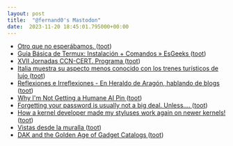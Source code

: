 ```yaml
---
layout: post
title:  "@fernand0's Mastodon"
date:  2023-11-20 18:45:01.795000+00:00
---
```

*  [Otro que no esperábamos. ](https://avecesunafoto.wordpress.com/2023/11/20/otro-que-no-esperabamos) ([toot](https://mastodon.social/@fernand0/111444354779906162))
*  [Guía Básica de Termux: Instalación + Comandos » EsGeeks ](https://esgeeks.com/guia-termux-instalacion-comandos) ([toot](https://mastodon.social/@fernand0/111444323950453790))
*  [XVII Jornadas CCN-CERT. Programa   ](https://jornadas.ccn-cert.cni.es/es/programa/xvii-jornadas-ccn-cert) ([toot](https://mastodon.social/@fernand0/111444020562693582))
*  [Italia muestra su aspecto menos conocido con los trenes turísticos de lujo ](https://www.expreso.info/noticias/transporte/97368_italia_muestra_su_aspecto_menos_conocido_con_los_trenes_turisticos_d) ([toot](https://mastodon.social/@fernand0/111443769210917640))
*  [
         Reflexiones e Irreflexiones - En Heraldo de Aragón,  hablando de blogs
       ](http://fernand0.blogalia.com//historias/7878) ([toot](https://mastodon.social/@fernand0/111443672095550542))
*  [Why I'm Not Getting a Humane AI Pin ](https://danielmiessler.com/p/im-not-getting-humane-ai-pi) ([toot](https://mastodon.social/@fernand0/111443541171897681))
*  [Forgetting your password is usually not a big deal. Unless.... ](https://blog.computationalcomplexity.org/2023/11/forgetting-your-password-is-usually-not.htm) ([toot](https://mastodon.social/@fernand0/111442964332803527))
*  [How a kernel developer made my styluses work again on newer kernels! ](https://www.davidrevoy.com/article1002/how-a-kernel-developer-made-my-styluses-work-agai) ([toot](https://mastodon.social/@fernand0/111442723395109348))
*  [Vistas desde la muralla ](https://www.flickr.com/photos/fernand0/53304661878) ([toot](https://mastodon.social/@fernand0/111442605851868462))
*  [DAK and the Golden Age of  Gadget Catalogs ](https://cabel.com/2023/11/06/dak-and-the-golden-age-of-gadget-catalogs) ([toot](https://mastodon.social/@fernand0/111442447814756049))
